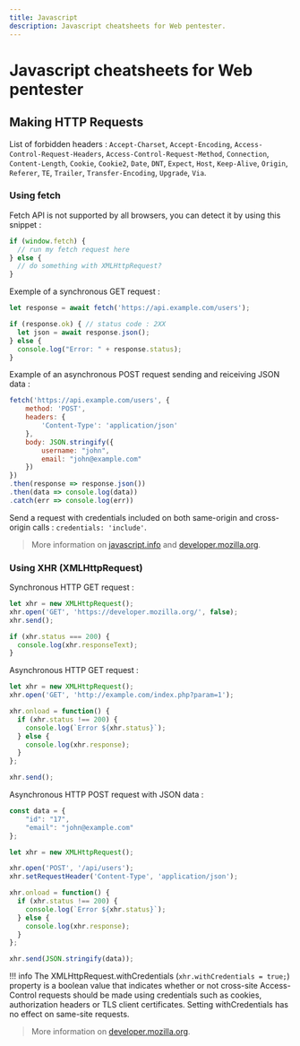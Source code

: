 ```yaml
---
title: Javascript
description: Javascript cheatsheets for Web pentester.
---
```


# Javascript cheatsheets for Web pentester

## Making HTTP Requests

List of forbidden headers : `Accept-Charset`, `Accept-Encoding`, `Access-Control-Request-Headers`, `Access-Control-Request-Method`, `Connection`, `Content-Length`, `Cookie`, `Cookie2`, `Date`, `DNT`, `Expect`, `Host`, `Keep-Alive`, `Origin`, `Referer`, `TE`, `Trailer`, `Transfer-Encoding`, `Upgrade`, `Via`.

### Using fetch

Fetch API is not supported by all browsers, you can detect it by using this snippet :

```js
if (window.fetch) {
  // run my fetch request here
} else {
  // do something with XMLHttpRequest?
}
```

Exemple of a synchronous GET request :

```js
let response = await fetch('https://api.example.com/users');

if (response.ok) { // status code : 2XX
  let json = await response.json();
} else {
  console.log("Error: " + response.status);
}
```

Example of an asynchronous POST request sending and reiceiving JSON data :

```js
fetch('https://api.example.com/users', {
	method: 'POST',
	headers: {
		'Content-Type': 'application/json'
	},
	body: JSON.stringify({
		username: "john",
		email: "john@example.com"
	})
})
.then(response => response.json())
.then(data => console.log(data))
.catch(err => console.log(err))
```

Send a request with credentials included on both same-origin and cross-origin calls : `credentials: 'include'`.

> More information on [javascript.info](https://javascript.info/fetch) and [developer.mozilla.org](https://developer.mozilla.org/en-US/docs/Web/API/Fetch_API/Using_Fetch).

### Using XHR (XMLHttpRequest)

Synchronous HTTP GET request :

```js
let xhr = new XMLHttpRequest();
xhr.open('GET', 'https://developer.mozilla.org/', false);
xhr.send();

if (xhr.status === 200) {
  console.log(xhr.responseText);
}
```

Asynchronous HTTP GET request :

```js
let xhr = new XMLHttpRequest();
xhr.open('GET', 'http://example.com/index.php?param=1');

xhr.onload = function() {
  if (xhr.status !== 200) {
    console.log(`Error ${xhr.status}`);
  } else {
    console.log(xhr.response);
  }
};

xhr.send();
```

Asynchronous HTTP POST request with JSON data :

```js
const data = {
    "id": "17",
    "email": "john@example.com"
};

let xhr = new XMLHttpRequest();

xhr.open('POST', '/api/users');
xhr.setRequestHeader('Content-Type', 'application/json');

xhr.onload = function() {
  if (xhr.status !== 200) {
    console.log(`Error ${xhr.status}`);
  } else {
    console.log(xhr.response);
  }
};

xhr.send(JSON.stringify(data));
```

!!! info
  The XMLHttpRequest.withCredentials (`xhr.withCredentials = true;`) property is a boolean value that indicates whether or not cross-site Access-Control requests should be made using credentials such as cookies, authorization headers or TLS client certificates. Setting withCredentials has no effect on same-site requests.

> More information on [developer.mozilla.org](https://developer.mozilla.org/en-US/docs/Web/API/XMLHttpRequest).
